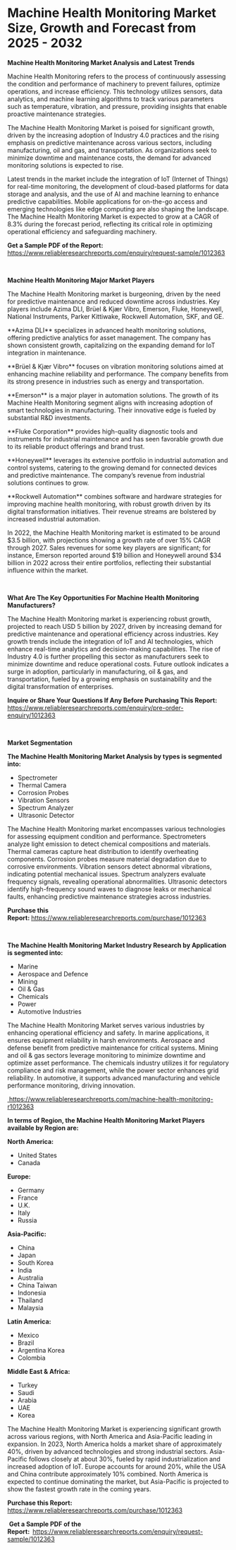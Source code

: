 <p><h1>Machine Health Monitoring Market Size, Growth and Forecast from 2025 - 2032</h1></p><p><strong>Machine Health Monitoring Market Analysis and Latest Trends</strong></p>
<p><p>Machine Health Monitoring refers to the process of continuously assessing the condition and performance of machinery to prevent failures, optimize operations, and increase efficiency. This technology utilizes sensors, data analytics, and machine learning algorithms to track various parameters such as temperature, vibration, and pressure, providing insights that enable proactive maintenance strategies.</p><p>The Machine Health Monitoring Market is poised for significant growth, driven by the increasing adoption of Industry 4.0 practices and the rising emphasis on predictive maintenance across various sectors, including manufacturing, oil and gas, and transportation. As organizations seek to minimize downtime and maintenance costs, the demand for advanced monitoring solutions is expected to rise.</p><p>Latest trends in the market include the integration of IoT (Internet of Things) for real-time monitoring, the development of cloud-based platforms for data storage and analysis, and the use of AI and machine learning to enhance predictive capabilities. Mobile applications for on-the-go access and emerging technologies like edge computing are also shaping the landscape. The Machine Health Monitoring Market is expected to grow at a CAGR of 8.3% during the forecast period, reflecting its critical role in optimizing operational efficiency and safeguarding machinery.</p></p>
<p><strong>Get a Sample PDF of the Report:&nbsp;</strong> <a href="https://www.reliableresearchreports.com/enquiry/request-sample/1012363?utm_campaign=3296&utm_medium=2&utm_source=Github&utm_content=ia&utm_term=17042025&utm_id=machine-health-monitoring">https://www.reliableresearchreports.com/enquiry/request-sample/1012363</a></p>
<p>&nbsp;</p>
<p><strong>Machine Health Monitoring Major Market Players</strong></p>
<p><p>The Machine Health Monitoring market is burgeoning, driven by the need for predictive maintenance and reduced downtime across industries. Key players include Azima DLI, Brüel & Kjær Vibro, Emerson, Fluke, Honeywell, National Instruments, Parker Kittiwake, Rockwell Automation, SKF, and GE.</p><p>**Azima DLI** specializes in advanced health monitoring solutions, offering predictive analytics for asset management. The company has shown consistent growth, capitalizing on the expanding demand for IoT integration in maintenance. </p><p>**Brüel & Kjær Vibro** focuses on vibration monitoring solutions aimed at enhancing machine reliability and performance. The company benefits from its strong presence in industries such as energy and transportation.</p><p>**Emerson** is a major player in automation solutions. The growth of its Machine Health Monitoring segment aligns with increasing adoption of smart technologies in manufacturing. Their innovative edge is fueled by substantial R&D investments.</p><p>**Fluke Corporation** provides high-quality diagnostic tools and instruments for industrial maintenance and has seen favorable growth due to its reliable product offerings and brand trust.</p><p>**Honeywell** leverages its extensive portfolio in industrial automation and control systems, catering to the growing demand for connected devices and predictive maintenance. The company’s revenue from industrial solutions continues to grow.</p><p>**Rockwell Automation** combines software and hardware strategies for improving machine health monitoring, with robust growth driven by its digital transformation initiatives. Their revenue streams are bolstered by increased industrial automation.</p><p>In 2022, the Machine Health Monitoring market is estimated to be around $3.5 billion, with projections showing a growth rate of over 15% CAGR through 2027. Sales revenues for some key players are significant; for instance, Emerson reported around $19 billion and Honeywell around $34 billion in 2022 across their entire portfolios, reflecting their substantial influence within the market.</p></p>
<p>&nbsp;</p>
<p><strong>What Are The Key Opportunities For Machine Health Monitoring Manufacturers?</strong></p>
<p><p>The Machine Health Monitoring market is experiencing robust growth, projected to reach USD 5 billion by 2027, driven by increasing demand for predictive maintenance and operational efficiency across industries. Key growth trends include the integration of IoT and AI technologies, which enhance real-time analytics and decision-making capabilities. The rise of Industry 4.0 is further propelling this sector as manufacturers seek to minimize downtime and reduce operational costs. Future outlook indicates a surge in adoption, particularly in manufacturing, oil & gas, and transportation, fueled by a growing emphasis on sustainability and the digital transformation of enterprises.</p></p>
<p><strong>Inquire or Share Your Questions If Any Before Purchasing This Report:</strong> <a href="https://www.reliableresearchreports.com/enquiry/pre-order-enquiry/1012363?utm_campaign=3296&utm_medium=2&utm_source=Github&utm_content=ia&utm_term=17042025&utm_id=machine-health-monitoring">https://www.reliableresearchreports.com/enquiry/pre-order-enquiry/1012363</a></p>
<p>&nbsp;</p>
<p><strong>Market Segmentation</strong></p>
<p><strong>The Machine Health Monitoring Market Analysis by types is segmented into:</strong></p>
<p><ul><li>Spectrometer</li><li>Thermal Camera</li><li>Corrosion Probes</li><li>Vibration Sensors</li><li>Spectrum Analyzer</li><li>Ultrasonic Detector</li></ul></p>
<p><p>The Machine Health Monitoring market encompasses various technologies for assessing equipment condition and performance. Spectrometers analyze light emission to detect chemical compositions and materials. Thermal cameras capture heat distribution to identify overheating components. Corrosion probes measure material degradation due to corrosive environments. Vibration sensors detect abnormal vibrations, indicating potential mechanical issues. Spectrum analyzers evaluate frequency signals, revealing operational abnormalities. Ultrasonic detectors identify high-frequency sound waves to diagnose leaks or mechanical faults, enhancing predictive maintenance strategies across industries.</p></p>
<p><strong>Purchase this Report:&nbsp;</strong><a href="https://www.reliableresearchreports.com/purchase/1012363?utm_campaign=3296&utm_medium=2&utm_source=Github&utm_content=ia&utm_term=17042025&utm_id=machine-health-monitoring">https://www.reliableresearchreports.com/purchase/1012363</a></p>
<p>&nbsp;</p>
<p><strong>The Machine Health Monitoring Market Industry Research by Application is segmented into:</strong></p>
<p><ul><li>Marine</li><li>Aerospace and Defence</li><li>Mining</li><li>Oil & Gas</li><li>Chemicals</li><li>Power</li><li>Automotive Industries</li></ul></p>
<p><p>The Machine Health Monitoring Market serves various industries by enhancing operational efficiency and safety. In marine applications, it ensures equipment reliability in harsh environments. Aerospace and defense benefit from predictive maintenance for critical systems. Mining and oil & gas sectors leverage monitoring to minimize downtime and optimize asset performance. The chemicals industry utilizes it for regulatory compliance and risk management, while the power sector enhances grid reliability. In automotive, it supports advanced manufacturing and vehicle performance monitoring, driving innovation.</p></p>
<p><a href="https://www.reliableresearchreports.com/machine-health-monitoring-r1012363?utm_campaign=3296&utm_medium=2&utm_source=Github&utm_content=ia&utm_term=17042025&utm_id=machine-health-monitoring">&nbsp;https://www.reliableresearchreports.com/machine-health-monitoring-r1012363</a></p>
<p><strong>In terms of Region, the Machine Health Monitoring Market Players available by Region are:</strong></p>
<p>
    <p> <strong> North America: </strong>
        <ul>
            <li>United States</li>
            <li>Canada</li>
        </ul>
        </p> 
    <p> <strong> Europe: </strong>
        <ul>
            <li>Germany</li>
            <li>France</li>
            <li>U.K.</li>
            <li>Italy</li>
            <li>Russia</li>
        </ul>
        </p> 
    <p> <strong> Asia-Pacific: </strong>
        <ul>
            <li>China</li>
            <li>Japan</li>
            <li>South Korea</li>
            <li>India</li>
            <li>Australia</li>
            <li>China Taiwan</li>
            <li>Indonesia</li>
            <li>Thailand</li>
            <li>Malaysia</li>
        </ul>
        </p> 
    <p> <strong> Latin America: </strong>
        <ul>
            <li>Mexico</li>
            <li>Brazil</li>
            <li>Argentina Korea</li>
            <li>Colombia</li>
        </ul>
        </p> 
    <p> <strong> Middle East & Africa: </strong>
        <ul>
            <li>Turkey</li>
            <li>Saudi</li>
            <li>Arabia</li>
            <li>UAE</li>
            <li>Korea</li>
        </ul>
    </p>
    </p>
<p><p>The Machine Health Monitoring Market is experiencing significant growth across various regions, with North America and Asia-Pacific leading in expansion. In 2023, North America holds a market share of approximately 40%, driven by advanced technologies and strong industrial sectors. Asia-Pacific follows closely at about 30%, fueled by rapid industrialization and increased adoption of IoT. Europe accounts for around 20%, while the USA and China contribute approximately 10% combined. North America is expected to continue dominating the market, but Asia-Pacific is projected to show the fastest growth rate in the coming years.</p></p>
<p><strong>Purchase this Report: </strong><a href="https://www.reliableresearchreports.com/purchase/1012363?utm_campaign=3296&utm_medium=2&utm_source=Github&utm_content=ia&utm_term=17042025&utm_id=machine-health-monitoring">https://www.reliableresearchreports.com/purchase/1012363</a></p>
<p>&nbsp;<strong>Get a Sample PDF of the Report:&nbsp;&nbsp;</strong><a href="https://www.reliableresearchreports.com/enquiry/request-sample/1012363?utm_campaign=3296&utm_medium=2&utm_source=Github&utm_content=ia&utm_term=17042025&utm_id=machine-health-monitoring">https://www.reliableresearchreports.com/enquiry/request-sample/1012363</a></p>
<p><strong></strong></p>
<p><p></p><p></p><p></p></p>